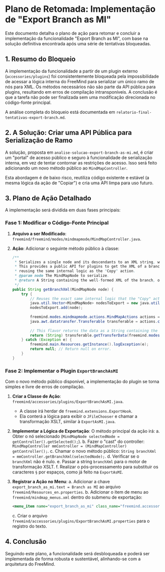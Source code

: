 # Plano de Retomada: Implementação de "Export Branch as MI"

Este documento detalha o plano de ação para retomar e concluir a implementação da funcionalidade "Export Branch as MI", com base na solução definitiva encontrada após uma série de tentativas bloqueadas.

## 1. Resumo do Bloqueio

A implementação da funcionalidade a partir de um plugin externo (`accessories/plugins`) foi consistentemente bloqueada pela impossibilidade de acessar a lógica interna do FreeMind para serializar um único ramo de nós para XML. Os métodos necessários não são parte da API pública para plugins, resultando em erros de compilação intransponíveis. A conclusão é que a tarefa não pode ser finalizada sem uma modificação direcionada no código-fonte principal.

A análise completa do bloqueio está documentada em `relatorio-final-tentativas-export-branch.md`.

## 2. A Solução: Criar uma API Pública para Serialização de Ramo

A solução, proposta em `analise-solucao-export-branch-as-mi.md`, é criar um "portal" de acesso público e seguro à funcionalidade de serialização interna, em vez de tentar contornar as restrições de acesso. Isso será feito adicionando um novo método público ao `MindMapController`.

Esta abordagem é de baixo risco, reutiliza código existente e estável (a mesma lógica da ação de "Copiar") e cria uma API limpa para uso futuro.

## 3. Plano de Ação Detalhado

A implementação será dividida em duas fases principais:

### Fase 1: Modificar o Código-Fonte Principal

1.  **Arquivo a ser Modificado**: `freemind/freemind/modes/mindmapmode/MindMapController.java`.
2.  **Ação**: Adicionar o seguinte método público à classe:

    ```java
    /**
     * Serializes a single node and its descendants to an XML string, wrapped in a <map> tag.
     * This provides a public API for plugins to get the XML of a branch,
     * reusing the same internal logic as the "Copy" action.
     * @param node The MindMapNode to serialize.
     * @return A String containing the well-formed XML of the branch, or null on error.
     */
    public String getBranchXml(MindMapNode node) {
        try {
            // Reuses the exact same internal logic that the "Copy" action uses.
            java.util.Vector<MindMapNode> nodesToExport = new java.util.Vector<MindMapNode>();
            nodesToExport.add(node);
            
            freemind.modes.mindmapmode.actions.MindMapActions actions = (freemind.modes.mindmapmode.actions.MindMapActions) getActions();
            java.awt.datatransfer.Transferable transferable = actions.createTransferable(nodesToExport);
            
            // This flavor returns the data as a String containing the full XML.
            return (String) transferable.getTransferData(freemind.modes.mindmapmode.actions.MindMapActions.mindMapNodesFlavor);
        } catch (Exception e) {
            freemind.main.Resources.getInstance().logException(e);
            return null; // Return null on error.
        }
    }
    ```

### Fase 2: Implementar o Plugin `ExportBranchAsMI`

Com o novo método público disponível, a implementação do plugin se torna simples e livre de erros de compilação.

1.  **Criar a Classe de Ação**: `freemind/accessories/plugins/ExportBranchAsMI.java`.
    -   A classe irá herdar de `freemind.extensions.ExportHook`.
    -   Ela conterá a lógica para exibir o `JFileChooser` e chamar a transformação XSLT, similar à `ExportAsMI.java`.

2.  **Implementar a Lógica de Exportação**: O método principal da ação irá:
    a. Obter o nó selecionado (`MindMapNode selectedNode = getController().getSelected();`).
    b. Fazer o "cast" do controller: `MindMapController mmController = (MindMapController) getController();`.
    c. Chamar o novo método público: `String branchXml = mmController.getBranchXml(selectedNode);`.
    d. Verificar se o `branchXml` não é nulo.
    e. Passar a string `branchXml` para o motor de transformação XSLT.
    f. Realizar o pós-processamento para substituir os caracteres `§` por espaços, como já feito na `ExportAsMI`.

3.  **Registrar a Ação no Menu**:
    a. Adicionar a chave `export_branch_as_mi.text = Branch as MI` ao arquivo `freemind/Resources_en.properties`.
    b. Adicionar o item de menu ao `freemind/mindmap_menus.xml` dentro do submenu de exportação:
       ```xml
       <menu_item name="export_branch_as_mi" class_name="freemind.accessories.plugins.ExportBranchAsMI"/>
       ```
    c. Criar o arquivo `freemind/accessories/plugins/ExportBranchAsMI.properties` para o registro do texto.

## 4. Conclusão

Seguindo este plano, a funcionalidade será desbloqueada e poderá ser implementada de forma robusta e sustentável, alinhando-se com a arquitetura do FreeMind.
